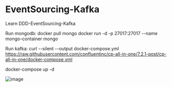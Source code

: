 # EventSourcing-Kafka
Learn DDD-EventSourcing-Kafka

Run mongodb: 
docker pull mongo
docker run -d -p 27017:27017 --name mongo-container mongo

Run kafka:
curl --silent --output docker-compose.yml \
  https://raw.githubusercontent.com/confluentinc/cp-all-in-one/7.2.1-post/cp-all-in-one/docker-compose.yml
 
docker-compose up -d

![image](https://user-images.githubusercontent.com/54372656/201966555-f86170b8-eb2b-4ff4-b821-0761cadceb68.png)
